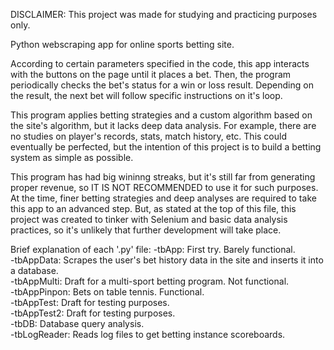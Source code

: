 DISCLAIMER: This project was made for studying and practicing purposes only.

Python webscraping app for online sports betting site.

According to certain parameters specified in the code, this app interacts with the buttons on the page until it places a bet.
Then, the program periodically checks the bet's status for a win or loss result.
Depending on the result, the next bet will follow specific instructions on it's loop.

This program applies betting strategies and a custom algorithm based on the site's algorithm, but it lacks deep data analysis.
For example, there are no studies on player's records, stats, match history, etc.
This could eventually be perfected, but the intention of this project is to build a betting system as simple as possible.

This program has had big wininng streaks, but it's still far from generating proper revenue, so IT IS NOT RECOMMENDED to use it for such purposes.
At the time, finer betting strategies and deep analyses are required to take this app to an advanced step.
But, as stated at the top of this file, this project was created to tinker with Selenium and basic data analysis practices, so it's unlikely that further development will take place.



Brief explanation of each '.py' file:
    -tbApp: First try. Barely functional.<br>
    -tbAppData: Scrapes the user's bet history data in the site and inserts it into a database.<br>
    -tbAppMulti: Draft for a multi-sport betting program. Not functional.<br>
    -tbAppPinpon: Bets on table tennis. Functional.<br>
    -tbAppTest: Draft for testing purposes.<br>
    -tbAppTest2: Draft for testing purposes.<br>
    -tbDB: Database query analysis.<br>
    -tbLogReader: Reads log files to get betting instance scoreboards.<br>